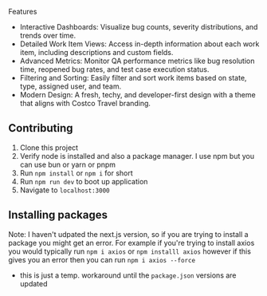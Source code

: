 Features
- Interactive Dashboards: Visualize bug counts, severity distributions, and trends over time.
- Detailed Work Item Views: Access in-depth information about each work item, including descriptions and custom fields.
- Advanced Metrics: Monitor QA performance metrics like bug resolution time, reopened bug rates, and test case execution status.
- Filtering and Sorting: Easily filter and sort work items based on state, type, assigned user, and team.
- Modern Design: A fresh, techy, and developer-first design with a theme that aligns with Costco Travel branding.

## Contributing 
1. Clone this project
2. Verify node is installed and also a package manager. I use npm but you can use bun or yarn or pnpm
3. Run `npm install` or `npm i` for short
4. Run `npm run dev` to boot up application
5. Navigate to `localhost:3000`


## Installing packages
Note: I haven't udpated the next.js version, so if you are trying to install a package you might get an error. For example if you're trying to install axios you would typically run `npm i axios` or `npm installl axios` however if this gives you an error then you can run `npm i axios --force` 
- this is just a temp. workaround until the `package.json` versions are updated
